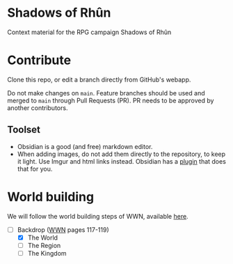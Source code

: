 # Shadows of Rhûn

Context material for the RPG campaign Shadows of Rhûn 


# Contribute

Clone this repo, or edit a branch directly from GitHub's webapp.

Do not make changes on `main`. Feature branches should be used and merged to `main` through Pull Requests (PR). PR needs to be approved by another contributors.

## Toolset

- Obsidian is a good (and free) markdown editor.
- When adding images, do not add them directly to the repository, to keep it light. Use Imgur and html links instead. Obsidian has a [plugin](https://github.com/gavvvr/obsidian-imgur-plugin) that does that for you.

# World building

We will follow the world building steps of WWN, available [here](https://drive.google.com/open?id=163ApcuSI2q4oPTYLFyYn6Jxa1F-hS2gF&usp=drive_fs).

- [ ] Backdrop ([WWN](https://drive.google.com/open?id=163ApcuSI2q4oPTYLFyYn6Jxa1F-hS2gF&usp=drive_fs) pages 117-119)
	- [x] The World
	- [ ] The Region
	- [ ] The Kingdom

#


